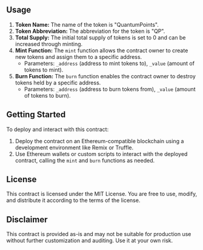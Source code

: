 ## Usage
1. **Token Name:** The name of the token is "QuantumPoints".
2. **Token Abbreviation:** The abbreviation for the token is "QP".
3. **Total Supply:** The initial total supply of tokens is set to 0 and can be increased through minting.
4. **Mint Function:** The `mint` function allows the contract owner to create new tokens and assign them to a specific address.
    - Parameters: `_address` (address to mint tokens to), `_value` (amount of tokens to mint).
5. **Burn Function:** The `burn` function enables the contract owner to destroy tokens held by a specific address.
    - Parameters: `_address` (address to burn tokens from), `_value` (amount of tokens to burn).

## Getting Started
To deploy and interact with this contract:
1. Deploy the contract on an Ethereum-compatible blockchain using a development environment like Remix or Truffle.
2. Use Ethereum wallets or custom scripts to interact with the deployed contract, calling the `mint` and `burn` functions as needed.

## License
This contract is licensed under the MIT License. You are free to use, modify, and distribute it according to the terms of the license.

## Disclaimer
This contract is provided as-is and may not be suitable for production use without further customization and auditing. Use it at your own risk.
